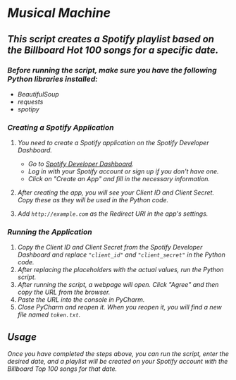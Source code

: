 # _Musical Machine_

## _This script creates a Spotify playlist based on the Billboard Hot 100 songs for a specific date._

### _Before running the script, make sure you have the following Python libraries installed:_

- _BeautifulSoup_
- _requests_
- _spotipy_

### _Creating a Spotify Application_

1. _You need to create a Spotify application on the Spotify Developer Dashboard._

   - _Go to [Spotify Developer Dashboard](https://developer.spotify.com/dashboard)._
   - _Log in with your Spotify account or sign up if you don't have one._
   - _Click on "Create an App" and fill in the necessary information._

2. _After creating the app, you will see your Client ID and Client Secret. Copy these as they will be used in the Python code._

3. _Add `http://example.com` as the Redirect URI in the app's settings._

### _Running the Application_

1. _Copy the Client ID and Client Secret from the Spotify Developer Dashboard and replace `"client_id"` and `"client_secret"` in the Python code._
2. _After replacing the placeholders with the actual values, run the Python script._
3. _After running the script, a webpage will open. Click "Agree" and then copy the URL from the browser._
4. _Paste the URL into the console in PyCharm._
5. _Close PyCharm and reopen it. When you reopen it, you will find a new file named `token.txt`._

## _Usage_
 _Once you have completed the steps above, you can run the script, enter the desired date, and a playlist will be created on your Spotify account with the Billboard Top 100 songs for that date._

